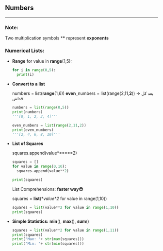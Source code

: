 ## Numbers

------

### Note:

Two multiplication symbols ***\*** represent **exponents**

### Numerical Lists:

- **Range**
  for value in **range**(1,5):

  ```python
  for i in range(0,5):
  	print(i)
  ```

- **Convert to a list**  

  numbers = list(**range**(1,6)) 
  **even**_numbers = list(range(2,11,**2**)) → بعد كل قداش

  ```python
  numbers = list(range(0,5))
  print(numbers)
  '''[0, 1, 2, 3, 4]'''
  
  even_numbers = list(range(2,11,2))
  print(even_numbers)
  '''[2, 4, 6, 8, 10]'''
  ```

- **List of Squares**

  squares.append(value***\***2)

  ```python
  squares = []
  for value in range(0,10):
  	squares.append(value**2)
  
  print(squares)
  ```

  List Comprehensions: **faster way😌** 

  squares = **list**(**value\**2** for value in range(1,10))

  ```python
  squares = list(value**2 for value in range(1,10))
  print(squares)
  ```

- **Simple Statistics:** **min**(), **max**(), **sum**() 

  ```python
  squares = list(value**2 for value in range(1,11))
  print(squares)
  print("Max: "+ str(max(squares)))
  print("Min: "+ str(min(squares)))
  ```

  